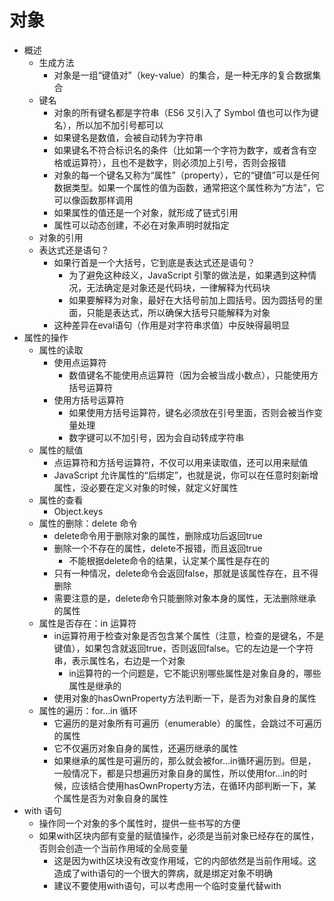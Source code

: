 # 对象

+ 概述
  + 生成方法
    + 对象是一组“键值对”（key-value）的集合，是一种无序的复合数据集合
  + 键名
    + 对象的所有键名都是字符串（ES6 又引入了 Symbol 值也可以作为键名），所以加不加引号都可以
    + 如果键名是数值，会被自动转为字符串
    + 如果键名不符合标识名的条件（比如第一个字符为数字，或者含有空格或运算符），且也不是数字，则必须加上引号，否则会报错
    + 对象的每一个键名又称为“属性”（property），它的“键值”可以是任何数据类型。如果一个属性的值为函数，通常把这个属性称为“方法”，它可以像函数那样调用
    + 如果属性的值还是一个对象，就形成了链式引用
    + 属性可以动态创建，不必在对象声明时就指定
  + 对象的引用
  + 表达式还是语句？
    + 如果行首是一个大括号，它到底是表达式还是语句？
      + 为了避免这种歧义，JavaScript 引擎的做法是，如果遇到这种情况，无法确定是对象还是代码块，一律解释为代码块
      + 如果要解释为对象，最好在大括号前加上圆括号。因为圆括号的里面，只能是表达式，所以确保大括号只能解释为对象
    + 这种差异在eval语句（作用是对字符串求值）中反映得最明显
+ 属性的操作
  + 属性的读取
    + 使用点运算符
      + 数值键名不能使用点运算符（因为会被当成小数点），只能使用方括号运算符
    + 使用方括号运算符
      + 如果使用方括号运算符，键名必须放在引号里面，否则会被当作变量处理
      + 数字键可以不加引号，因为会自动转成字符串
  + 属性的赋值
    + 点运算符和方括号运算符，不仅可以用来读取值，还可以用来赋值
    + JavaScript 允许属性的“后绑定”，也就是说，你可以在任意时刻新增属性，没必要在定义对象的时候，就定义好属性
  + 属性的查看
    + Object.keys
  + 属性的删除：delete 命令
    + delete命令用于删除对象的属性，删除成功后返回true
    + 删除一个不存在的属性，delete不报错，而且返回true
      + 不能根据delete命令的结果，认定某个属性是存在的
    + 只有一种情况，delete命令会返回false，那就是该属性存在，且不得删除
    + 需要注意的是，delete命令只能删除对象本身的属性，无法删除继承的属性
  + 属性是否存在：in 运算符
    + in运算符用于检查对象是否包含某个属性（注意，检查的是键名，不是键值），如果包含就返回true，否则返回false。它的左边是一个字符串，表示属性名，右边是一个对象
      + in运算符的一个问题是，它不能识别哪些属性是对象自身的，哪些属性是继承的
    + 使用对象的hasOwnProperty方法判断一下，是否为对象自身的属性
  + 属性的遍历：for...in 循环
    + 它遍历的是对象所有可遍历（enumerable）的属性，会跳过不可遍历的属性
    + 它不仅遍历对象自身的属性，还遍历继承的属性
    + 如果继承的属性是可遍历的，那么就会被for...in循环遍历到。但是，一般情况下，都是只想遍历对象自身的属性，所以使用for...in的时候，应该结合使用hasOwnProperty方法，在循环内部判断一下，某个属性是否为对象自身的属性
+ with 语句
  + 操作同一个对象的多个属性时，提供一些书写的方便
  + 如果with区块内部有变量的赋值操作，必须是当前对象已经存在的属性，否则会创造一个当前作用域的全局变量
    + 这是因为with区块没有改变作用域，它的内部依然是当前作用域。这造成了with语句的一个很大的弊病，就是绑定对象不明确
    + 建议不要使用with语句，可以考虑用一个临时变量代替with